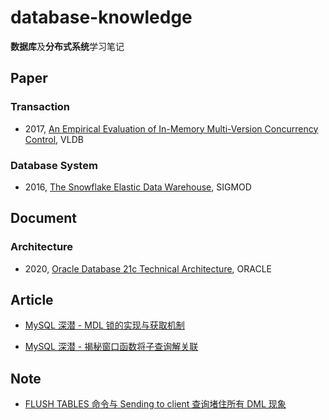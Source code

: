 # database-knowledge

**数据库**及**分布式系统**学习笔记

## Paper

### Transaction

- 2017, [An Empirical Evaluation of In-Memory Multi-Version Concurrency Control](paper/An%20Empirical%20Evaluation%20of%20In-Memory%20Multi-Version%20Concurrency%20Control), VLDB

### Database System

- 2016, [The Snowflake Elastic Data Warehouse](paper/The%20Snowflake%20Elastic%20Data%20Warehouse), SIGMOD

## Document

### Architecture

- 2020, [Oracle Database 21c Technical Architecture](document/Oracle%20Database%2021c%20Architecture), ORACLE

## Article

- [MySQL 深潜 - MDL 锁的实现与获取机制](article/MySQL%20MDL%20Architecture/MySQL%20深潜%20-%20MDL%20锁的实现与获取机制.md)

- [MySQL 深潜 - 揭秘窗口函数将子查询解关联](article/Subquery%20Unnesting/MySQL%20深潜%20-%20揭秘窗口函数将子查询解关联.md)

## Note

- [FLUSH TABLES 命令与 Sending to client 查询堵住所有 DML 现象](note/FLUSH%20TABLES%20命令与%20Sending%20to%20client%20查询堵住所有%20DML%20现象)
